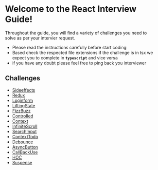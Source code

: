 # Welcome to the React Interview Guide!

Throughout the guide, you will find a variety of challenges you need to
solve as per your intervier request.

- Please read the instructions carefully before start coding
- Based check the respected file extensions if the challenge is in tsx we
  expect you to complete in **`typescript`** and vice versa
- if you have any doubt please feel free to ping back you interviewer

## Challenges

- [Sideeffects](/state)
- [Redux](/reduxbase)
- [Loginform](/loginform)
- [LiftingState](/liftstate)
- [FizzBuzz](/fizzbuzz)
- [Controlled](/controlled)
- [Context](/contextui)
- [InfiniteScroll](/inifinitescroll)
- [SearchInput](/searchinput)
- [ContextTodo](/contexttodo)
- [Debounce](/debounce)
- [AsyncButton](/asyncbtn)
- [CallBackUse](/callbackuse)
- [HOC](/hoc)
- [Suspense](/suspenseA)
